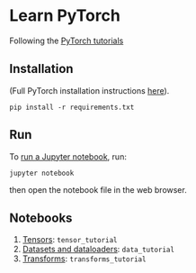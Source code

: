 # Learn PyTorch

Following the [PyTorch tutorials](https://pytorch.org/tutorials/beginner/basics/intro.html)

## Installation

(Full PyTorch installation instructions [here](https://pytorch.org/get-started/locally/)).

```
pip install -r requirements.txt
```

## Run

To [run a Jupyter notebook](https://docs.jupyter.org/en/latest/running.html), run:
```
jupyter notebook
```

then open the notebook file in the web browser.

## Notebooks

1. [Tensors](https://pytorch.org/tutorials/beginner/basics/tensor_tutorial.html): `tensor_tutorial`
1. [Datasets and dataloaders](https://pytorch.org/tutorials/beginner/basics/data_tutorial.html): `data_tutorial`
1. [Transforms](https://pytorch.org/tutorials/beginner/basics/transforms_tutorial.html): `transforms_tutorial`
